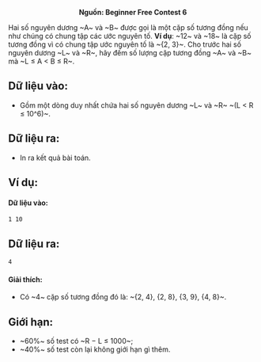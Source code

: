 **<center>Nguồn: Beginner Free Contest 6</center>**

Hai số nguyên dương ~A~ và ~B~ được gọi là một cặp số tương đồng nếu như chúng có chung tập các ước nguyên tố. **Ví dụ**: ~12~ và ~18~ là cặp số tương đồng vì có chung tập ước nguyên tố là ~\{2, 3\}~. Cho trước hai số nguyên dương ~L~ và ~R~, hãy đếm số lượng cặp tương đồng ~A~ và ~B~ mà ~L ≤ A < B ≤ R~.

## Dữ liệu vào:
- Gồm một dòng duy nhất chứa hai số nguyên dương ~L~ và ~R~ ~(L < R ≤ 10^6)~.

## Dữ liệu ra:
- In ra kết quả bài toán.

## Ví dụ:
#### Dữ liệu vào:
```
1 10
```

## Dữ liệu ra:
```
4
```

#### Giải thích:
- Có ~4~ cặp số tương đồng đó là: ~\{2, 4\}, \{2, 8\}, \{3, 9\}, \{4, 8\}~.

## Giới hạn:
- ~60\%~ số test có ~R − L ≤ 1000~;
- ~40\%~ số test còn lại không giới hạn gì thêm.